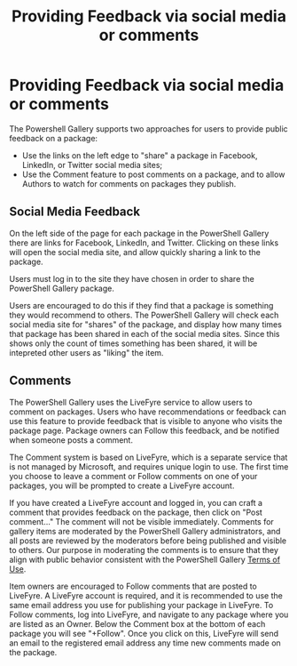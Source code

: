 ﻿---
ms.date:  06/12/2017
contributor:  JKeithB
keywords:  gallery,powershell,cmdlet,psgallery
title:  Providing Feedback via social media or comments
---
# Providing Feedback via social media or comments

The Powershell Gallery supports two approaches for users to provide public feedback on a package:

- Use the links on the left edge to "share" a package in Facebook, LinkedIn, or Twitter social media sites;
- Use the Comment feature to post comments on a package, and to allow Authors to watch for comments on packages they publish.

## Social Media Feedback

On the left side of the page for each package in the PowerShell Gallery there are links for Facebook, LinkedIn, and Twitter.
Clicking on these links will open the social media site, and allow quickly sharing a link to the package.

Users must log in to the site they have chosen in order to share the PowerShell Gallery package.

Users are encouraged to do this if they find that a package is something they would recommend to others.
The PowerShell Gallery will check each social media site for "shares" of the package, and display how many times that package has been shared in each of the social media sites.
Since this shows only the count of times something has been shared, it will be intepreted other users as "liking" the item.


## Comments

The PowerShell Gallery uses the LiveFyre service to allow users to comment on packages.
Users who have recommendations or feedback can use this feature to provide feedback that is visible to anyone who visits the package page.
Package owners can Follow this feedback, and be notified when someone posts a comment.

The Comment system is based on LiveFyre, which is a separate service that is not managed by Microsoft, and requires unique login to use.
The first time you choose to leave a comment or Follow comments on one of your packages, you will be prompted to create a LiveFyre account.

If you have created a LiveFyre account and logged in, you can craft a comment that provides feedback on the package, then click on "Post comment..."
The comment will not be visible immediately.
Comments for gallery items are moderated by the PowerShell Gallery administrators, and all posts are reviewed by the moderators before being published and visible to others.
Our purpose in moderating the comments is to ensure that they align with public behavior consistent with the PowerShell Gallery [Terms of Use](https://www.powershellgallery.com/policies/Terms).

Item owners are encouraged to Follow comments that are posted to LiveFyre.
A LiveFyre account is required, and it is recommended to use the same email address you use for publishing your package in LiveFyre.
To Follow comments, log into LiveFyre, and navigate to any package where you are listed as an Owner.
Below the Comment box at the bottom of each package you will see "+Follow".
Once you click on this, LiveFyre will send an email to the registered email address any time new comments made on the package.

